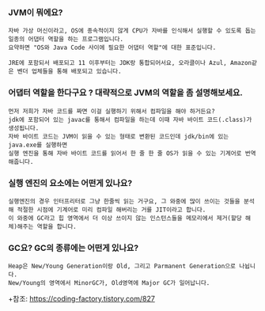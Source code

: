 ### JVM이 뭐에요?

```
자바 가상 머신이라고, OS에 종속적이지 않게 CPU가 자바를 인식해서 실행할 수 있도록 돕는 일종의 어댑터 역할을 하는 프로그램입니다.
요약하면 "OS와 Java Code 사이에 필요한 어댑터 역할"에 대한 표준입니다.

JRE에 포함되서 배포되고 11 이후부터는 JDK랑 통합되어서요, 오라클이나 Azul, Amazon같은 벤더 업체들을 통해 배포되고 있습니다.
```


### 어댑터 역할을 한다구요 ? 대략적으로 JVM의 역할을 좀 설명해보세요.

```
먼저 저희가 자바 코드를 짜면 이걸 실행하기 위해서 컴파일을 해야 하거든요?
jdk에 포함되어 있는 javac를 통해서 컴파일을 하는데 이때 자바 바이트 코드(.class)가 생성됩니다.
자바 바이트 코드는 JVM이 읽을 수 있는 형태로 변환된 코드인데 jdk/bin에 있는 java.exe를 실행하면 
실행 엔진을 통해 자바 바이트 코드를 읽어서 한 줄 한 줄 OS가 읽을 수 있는 기계어로 번역해줍니다.
```

### 실행 엔진의 요소에는 어떤게 있나요?
```
실행엔진의 경우 인터프리터로 그냥 한줄씩 읽는 거구요, 그 와중에 많이 쓰이는 것들을 분석해 적절한 시점에 기계어로 미리 컴파일 해버리는 거를 JIT이라고 합니다.
이 와중에 GC라고 힙 영역에서 더 이상 쓰이지 않는 인스턴스들을 메모리에서 제거(할당 해체)해주는 역할을 합니다.

```

### GC요? GC의 종류에는 어떤게 있나요?
```
Heap은 New/Young Generation이랑 Old, 그리고 Parmanent Generation으로 나뉩니다. 
New/Young의 영역에서 MinorGC가, Old영역에 Major GC가 일어납니다.  

```


+참조: https://coding-factory.tistory.com/827
